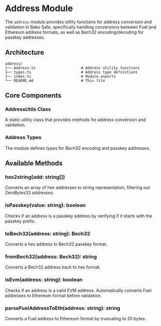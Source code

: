 # Address Module

The `address` module provides utility functions for address conversion and validation in Bako Safe, specifically handling conversions between Fuel and Ethereum address formats, as well as Bech32 encoding/decoding for passkey addresses.

## Architecture

```
address/
├── Address.ts                     # Address utility functions
├── types.ts                       # Address type definitions
├── index.ts                       # Module exports
└── README.md                      # This file
```

## Core Components

### AddressUtils Class

A static utility class that provides methods for address conversion and validation.

### Address Types

The module defines types for Bech32 encoding and passkey addresses.

## Available Methods

### hex2string(add: string[])

Converts an array of hex addresses to string representation, filtering out ZeroBytes32 addresses.

### isPasskey(value: string): boolean

Checks if an address is a passkey address by verifying if it starts with the passkey prefix.

### toBech32(address: string): Bech32

Converts a hex address to Bech32 passkey format.

### fromBech32(address: Bech32): string

Converts a Bech32 address back to hex format.

### isEvm(address: string): boolean

Checks if an address is a valid EVM address. Automatically converts Fuel addresses to Ethereum format before validation.

### parseFuelAddressToEth(address: string): string

Converts a Fuel address to Ethereum format by truncating to 20 bytes.

